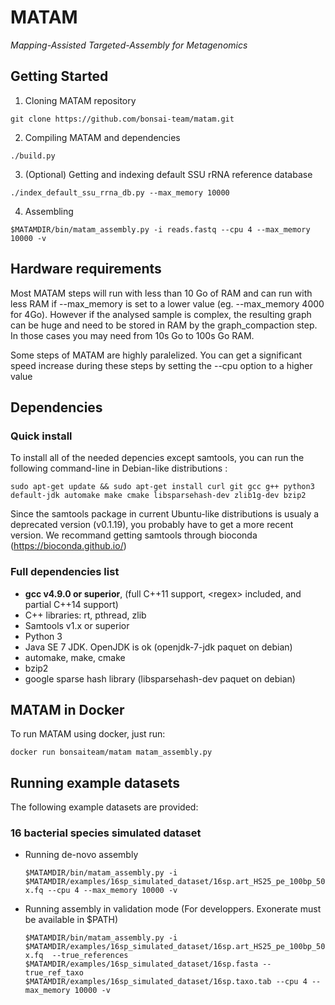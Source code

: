 # MATAM

*Mapping-Assisted Targeted-Assembly for Metagenomics* 

## Getting Started

1. Cloning MATAM repository

  `git clone https://github.com/bonsai-team/matam.git`

2. Compiling MATAM and dependencies

  `./build.py`

3. (Optional) Getting and indexing default SSU rRNA reference database

  `./index_default_ssu_rrna_db.py --max_memory 10000`

4. Assembling

  `$MATAMDIR/bin/matam_assembly.py -i reads.fastq --cpu 4 --max_memory 10000 -v`

## Hardware requirements

Most MATAM steps will run with less than 10 Go of RAM and can run with less RAM if --max\_memory is set to a lower value (eg. --max\_memory 4000 for 4Go). However if the analysed sample is complex, the resulting graph can be huge and need to be stored in RAM by the graph_compaction step. In those cases you may need from 10s Go to 100s Go RAM.

Some steps of MATAM are highly paralelized. You can get a significant speed increase during these steps by setting the --cpu option to a higher value

## Dependencies

### Quick install

To install all of the needed depencies except samtools, you can run the following command-line in Debian-like distributions :

  `sudo apt-get update && sudo apt-get install curl git gcc g++ python3 default-jdk automake make cmake libsparsehash-dev zlib1g-dev bzip2`
  
Since the samtools package in current Ubuntu-like distributions is usualy a deprecated version (v0.1.19), you probably have to get a more recent version. We recommand getting samtools through bioconda (https://bioconda.github.io/)

### Full dependencies list

* **gcc v4.9.0 or superior**, (full C++11 support, \<regex\> included, and partial C++14 support)
* C++ libraries: rt, pthread, zlib
* Samtools v1.x or superior
* Python 3
* Java SE 7 JDK. OpenJDK is ok (openjdk-7-jdk paquet on debian)
* automake, make, cmake
* bzip2
* google sparse hash library (libsparsehash-dev paquet on debian)

## MATAM in Docker

To run MATAM using docker, just run:

`docker run bonsaiteam/matam matam_assembly.py`

## Running example datasets

The following example datasets are provided:

### 16 bacterial species simulated dataset

* Running de-novo assembly

  `$MATAMDIR/bin/matam_assembly.py -i $MATAMDIR/examples/16sp_simulated_dataset/16sp.art_HS25_pe_100bp_50x.fq --cpu 4 --max_memory 10000 -v`
  
* Running assembly in validation mode (For developpers. Exonerate must be available in $PATH)

  `$MATAMDIR/bin/matam_assembly.py -i $MATAMDIR/examples/16sp_simulated_dataset/16sp.art_HS25_pe_100bp_50x.fq  --true_references $MATAMDIR/examples/16sp_simulated_dataset/16sp.fasta --true_ref_taxo $MATAMDIR/examples/16sp_simulated_dataset/16sp.taxo.tab --cpu 4 --max_memory 10000 -v`
